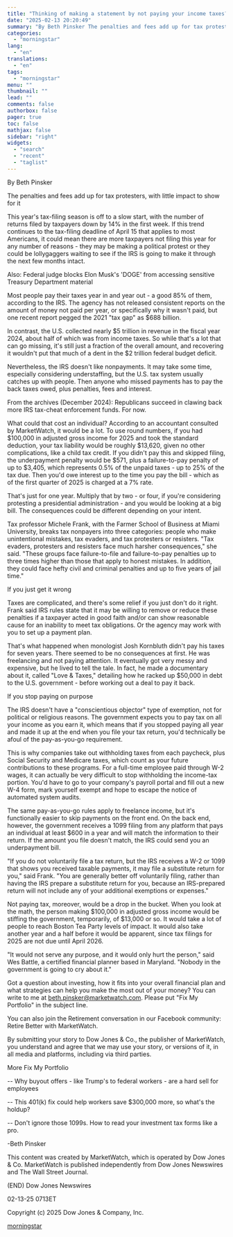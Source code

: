 ```yaml
---
title: "Thinking of making a statement by not paying your income taxes? This is what that could cost you."
date: "2025-02-13 20:20:49"
summary: "By Beth Pinsker The penalties and fees add up for tax protesters, with little impact to show for it This year's tax-filing season is off to a slow start, with the number of returns filed by taxpayers down by 14% in the first week. If this trend continues to the..."
categories:
  - "morningstar"
lang:
  - "en"
translations:
  - "en"
tags:
  - "morningstar"
menu: ""
thumbnail: ""
lead: ""
comments: false
authorbox: false
pager: true
toc: false
mathjax: false
sidebar: "right"
widgets:
  - "search"
  - "recent"
  - "taglist"
---
```


By Beth Pinsker

The penalties and fees add up for tax protesters, with little impact to show for it

This year's tax-filing season is off to a slow start, with the number of returns filed by taxpayers down by 14% in the first week. If this trend continues to the tax-filing deadline of April 15 that applies to most Americans, it could mean there are more taxpayers not filing this year for any number of reasons - they may be making a political protest or they could be lollygaggers waiting to see if the IRS is going to make it through the next few months intact.

Also: Federal judge blocks Elon Musk's 'DOGE' from accessing sensitive Treasury Department material

Most people pay their taxes year in and year out - a good 85% of them, according to the IRS. The agency has not released consistent reports on the amount of money not paid per year, or specifically why it wasn't paid, but one recent report pegged the 2021 "tax gap" as $688 billion.

In contrast, the U.S. collected nearly $5 trillion in revenue in the fiscal year 2024, about half of which was from income taxes. So while that's a lot that can go missing, it's still just a fraction of the overall amount, and recovering it wouldn't put that much of a dent in the $2 trillion federal budget deficit.

Nevertheless, the IRS doesn't like nonpayments. It may take some time, especially considering understaffing, but the U.S. tax system usually catches up with people. Then anyone who missed payments has to pay the back taxes owed, plus penalties, fees and interest.

From the archives (December 2024): Republicans succeed in clawing back more IRS tax-cheat enforcement funds. For now.

What could that cost an individual? According to an accountant consulted by MarketWatch, it would be a lot. To use round numbers, if you had $100,000 in adjusted gross income for 2025 and took the standard deduction, your tax liability would be roughly $13,620, given no other complications, like a child tax credit. If you didn't pay this and skipped filing, the underpayment penalty would be $571, plus a failure-to-pay penalty of up to $3,405, which represents 0.5% of the unpaid taxes - up to 25% of the tax due. Then you'd owe interest up to the time you pay the bill - which as of the first quarter of 2025 is charged at a 7% rate.

That's just for one year. Multiply that by two - or four, if you're considering protesting a presidential administration - and you would be looking at a big bill. The consequences could be different depending on your intent.

Tax professor Michele Frank, with the Farmer School of Business at Miami University, breaks tax nonpayers into three categories: people who make unintentional mistakes, tax evaders, and tax protesters or resisters. "Tax evaders, protesters and resisters face much harsher consequences," she said. "These groups face failure-to-file and failure-to-pay penalties up to three times higher than those that apply to honest mistakes. In addition, they could face hefty civil and criminal penalties and up to five years of jail time."

If you just get it wrong

Taxes are complicated, and there's some relief if you just don't do it right. Frank said IRS rules state that it may be willing to remove or reduce these penalties if a taxpayer acted in good faith and/or can show reasonable cause for an inability to meet tax obligations. Or the agency may work with you to set up a payment plan.

That's what happened when monologist Josh Kornbluth didn't pay his taxes for seven years. There seemed to be no consequences at first. He was freelancing and not paying attention. It eventually got very messy and expensive, but he lived to tell the tale. In fact, he made a documentary about it, called "Love & Taxes," detailing how he racked up $50,000 in debt to the U.S. government - before working out a deal to pay it back.

If you stop paying on purpose

The IRS doesn't have a "conscientious objector" type of exemption, not for political or religious reasons. The government expects you to pay tax on all your income as you earn it, which means that if you stopped paying all year and made it up at the end when you file your tax return, you'd technically be afoul of the pay-as-you-go requirement.

This is why companies take out withholding taxes from each paycheck, plus Social Security and Medicare taxes, which count as your future contributions to these programs. For a full-time employee paid through W-2 wages, it can actually be very difficult to stop withholding the income-tax portion. You'd have to go to your company's payroll portal and fill out a new W-4 form, mark yourself exempt and hope to escape the notice of automated system audits.

The same pay-as-you-go rules apply to freelance income, but it's functionally easier to skip payments on the front end. On the back end, however, the government receives a 1099 filing from any platform that pays an individual at least $600 in a year and will match the information to their return. If the amount you file doesn't match, the IRS could send you an underpayment bill.

"If you do not voluntarily file a tax return, but the IRS receives a W-2 or 1099 that shows you received taxable payments, it may file a substitute return for you," said Frank. "You are generally better off voluntarily filing, rather than having the IRS prepare a substitute return for you, because an IRS-prepared return will not include any of your additional exemptions or expenses."

Not paying tax, moreover, would be a drop in the bucket. When you look at the math, the person making $100,000 in adjusted gross income would be stiffing the government, temporarily, of $13,000 or so. It would take a lot of people to reach Boston Tea Party levels of impact. It would also take another year and a half before it would be apparent, since tax filings for 2025 are not due until April 2026.

"It would not serve any purpose, and it would only hurt the person," said Wes Battle, a certified financial planner based in Maryland. "Nobody in the government is going to cry about it."

Got a question about investing, how it fits into your overall financial plan and what strategies can help you make the most out of your money? You can write to me at beth.pinsker@marketwatch.com. Please put "Fix My Portfolio" in the subject line.

You can also join the Retirement conversation in our Facebook community: Retire Better with MarketWatch.

By submitting your story to Dow Jones & Co., the publisher of MarketWatch, you understand and agree that we may use your story, or versions of it, in all media and platforms, including via third parties.

More Fix My Portfolio

-- Why buyout offers - like Trump's to federal workers - are a hard sell for employees

-- This 401(k) fix could help workers save $300,000 more, so what's the holdup?

-- Don't ignore those 1099s. How to read your investment tax forms like a pro.

-Beth Pinsker

This content was created by MarketWatch, which is operated by Dow Jones & Co. MarketWatch is published independently from Dow Jones Newswires and The Wall Street Journal.

(END) Dow Jones Newswires

02-13-25 0713ET

Copyright (c) 2025 Dow Jones & Company, Inc.

[morningstar](https://www.morningstar.com/news/marketwatch/20250213198/thinking-of-making-a-statement-by-not-paying-your-income-taxes-this-is-what-that-could-cost-you)
